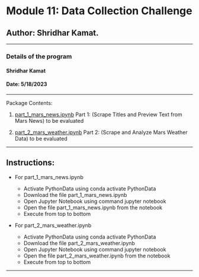 # Module 11: Data Collection Challenge

## Author: Shridhar Kamat.
<hr>

### Details of the program 
#### Shridhar Kamat
#### Date: 5/18/2023
<hr>
Package Contents:

1. [part_1_mars_news.ipynb](https://github.com/shriparna/data-collection-challenge/blob/main/part_1_mars_news.ipynb) Part 1: (Scrape Titles and Preview Text from Mars News) to be evaluated

2. [part_2_mars_weather.ipynb](https://github.com/shriparna/data-collection-challenge/blob/main/part_2_mars_weather.ipynb) Part 2: (Scrape and Analyze Mars Weather Data) to be evaluated

<hr>

## Instructions:

- For part_1_mars_news.ipynb
    - Activate PythonData using conda activate PythonData
    - Download the file part_1_mars_news.ipynb
    - Open Jupyter Notebook using command jupyter notebook
    - Open the file part_1_mars_news.ipynb from the notebook
    - Execute from top to bottom   

- For part_2_mars_weather.ipynb
    - Activate PythonData using conda activate PythonData
    - Download the file part_2_mars_weather.ipynb
    - Open Jupyter Notebook using command jupyter notebook
    - Open the file part_2_mars_weather.ipynb from the notebook
    - Execute from top to bottom   
<hr>
